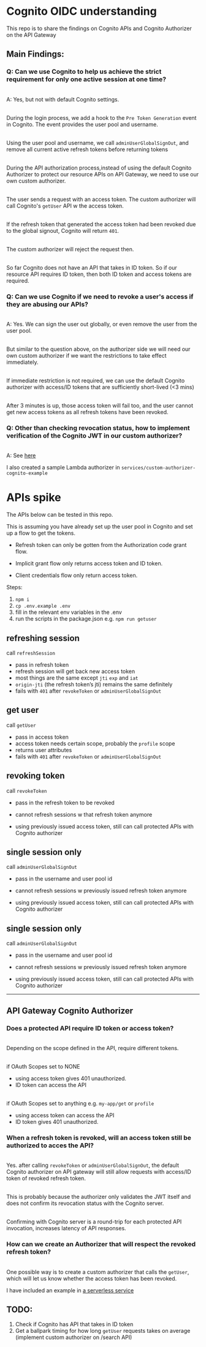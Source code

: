 # Cognito OIDC understanding

This repo is to share the findings on Cognito APIs and Cognito Authorizer on the API Gateway

## Main Findings:

### Q: Can we use Cognito to help us achieve the strict requirement for only one active session at one time?

\
A: Yes, but not with default Cognito settings.

\
During the login process, we add a hook to the `Pre Token Generation` event in Cognito. The event provides the user pool and username.

\
Using the user pool and username, we call `adminUserGlobalSignOut`, and remove all current active refresh tokens before returning tokens

\
During the API authorization process,instead of using the default Cognito Authorizer to protect our resource APIs on API Gateway, we need to use our own custom authorizer.

\
The user sends a request with an access token. The custom authorizer will call Cognito's `getUser` API w the access token.

\
If the refresh token that generated the access token had been revoked due to the global signout, Cognito will return `401`.

\
The custom authorizer will reject the request then.

\
So far Cognito does not have an API that takes in ID token. So if our resource API requires ID token, then both ID token and access tokens are required.

### Q: Can we use Cognito if we need to revoke a user's access if they are abusing our APIs?

\
A: Yes. We can sign the user out globally, or even remove the user from the user pool.

\
But similar to the question above, on the authorizer side we will need our own custom authorizer if we want the restrictions to take effect immediately.

\
If immediate restriction is not required, we can use the default Cognito authorizer with access/ID tokens that are sufficiently short-lived (<3 mins)

\
After 3 minutes is up, those access token will fail too, and the user cannot get new access tokens as all refresh tokens have been revoked.

### Q: Other than checking revocation status, how to implement verification of the Cognito JWT in our custom authorizer?

\
A: See [here](https://github.com/awslabs/aws-support-tools/tree/master/Cognito/decode-verify-jwt)

I also created a sample Lambda authorizer in `services/custom-authorizer-cognito-example`

# APIs spike

The APIs below can be tested in this repo.

This is assuming you have already set up the user pool in Cognito and set up a flow to get the tokens.

- Refresh token can only be gotten from the Authorization code grant flow.

- Implicit grant flow only returns access token and ID token.

- Client credentials flow only return access token.

Steps:

1. `npm i`
2. `cp .env.example .env`
3. fill in the relevant env variables in the .env
4. run the scripts in the package.json e.g. `npm run getuser`

## refreshing session

call `refreshSession`

- pass in refresh token
- refresh session will get back new access token
- most things are the same except `jti` `exp` and `iat`
- `origin-jti` (the refresh token’s jti) remains the same definitely
- fails with `401` after `revokeToken` or `adminUserGlobalSignOut`

## get user

call `getUser`

- pass in access token
- access token needs certain scope, probably the `profile` scope
- returns user attributes
- fails with `401` after `revokeToken` or `adminUserGlobalSignOut`

## revoking token

call `revokeToken`

- pass in the refresh token to be revoked

- cannot refresh sessions w that refresh token anymore

- using previously issued access token, still can call protected APIs
  with Cognito authorizer

## single session only

call `adminUserGlobalSignOut`

- pass in the username and user pool id

- cannot refresh sessions w previously issued refresh token anymore

- using previously issued access token, still can call protected APIs
  with Cognito authorizer

## single session only

call `adminUserGlobalSignOut`

- pass in the username and user pool id

- cannot refresh sessions w previously issued refresh token anymore

- using previously issued access token, still can call protected APIs
  with Cognito authorizer

---

## API Gateway Cognito Authorizer

### Does a protected API require ID token or access token?

\
Depending on the scope defined in the API, require different tokens.

\
if OAuth Scopes set to NONE

- using access token gives 401 unauthorized.
- ID token can access the API

\
if OAuth Scopes set to anything e.g. `my-app/get` or `profile`

- using access token can access the API
- ID token gives 401 unauthorized.

### When a refresh token is revoked, will an access token still be authorized to acces the API?

\
Yes. after calling `revokeToken` or `adminUserGlobalSignOut`, the default Cognito authorizer on API gateway will still allow requests with access/ID token of revoked refresh token.

\
This is probably because the authorizer only validates the JWT itself and does not confirm its revocation status with the Cognito server.

\
Confirming with Cognito server is a round-trip for each protected API invocation, increases latency of API responses.

### How can we create an Authorizer that will respect the revoked refresh token?

\
One possible way is to create a custom authorizer that calls the `getUser`, which will let us know whether the access token has been revoked.

I have included an example in [a serverless service](services/cognito-authorizer-example)

## TODO:

1. Check if Cognito has API that takes in ID token
2. Get a ballpark timing for how long `getUser` requests takes on average (implement custom authorizer on /search API)
